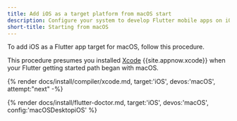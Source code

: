 ```yaml
---
title: Add iOS as a target platform from macOS start
description: Configure your system to develop Flutter mobile apps on iOS.
short-title: Starting from macOS
---
```


To add iOS as a Flutter app target for macOS, follow this procedure.

This procedure presumes you installed [Xcode][] {{site.appnow.xcode}}
when your Flutter getting started path began with macOS.

{% render docs/install/compiler/xcode.md, target:'iOS', devos:'macOS', attempt:"next" -%}

{% render docs/install/flutter-doctor.md, target:'iOS', devos:'macOS', config:'macOSDesktopiOS' %}

[Xcode]: {{site.apple-dev}}/xcode/
